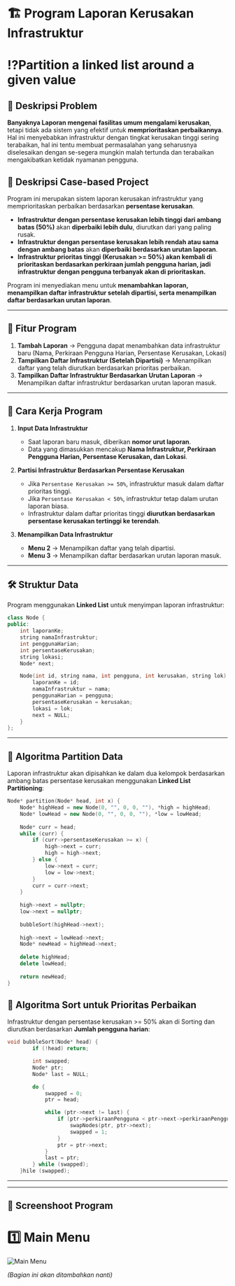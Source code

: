# 🏗️ Program Laporan Kerusakan Infrastruktur
# ⁉️Partition a linked list around a given value
## 📌 Deskripsi Problem
**Banyaknya Laporan mengenai fasilitas umum mengalami kerusakan**, tetapi tidak ada sistem yang efektif untuk **memprioritaskan perbaikannya**. Hal ini menyebabkan infrastruktur dengan tingkat kerusakan tinggi sering terabaikan, hal ini tentu membuat permasalahan yang seharusnya diselesaikan dengan se-segera mungkin malah tertunda dan terabaikan mengakibatkan ketidak nyamanan pengguna.

## 📌 Deskripsi Case-based Project 


Program ini merupakan sistem laporan kerusakan infrastruktur yang memprioritaskan perbaikan berdasarkan **persentase kerusakan**.

- **Infrastruktur dengan persentase kerusakan lebih tinggi dari ambang batas (50%)** akan **diperbaiki lebih dulu**, diurutkan dari yang paling rusak.
- **Infrastruktur dengan persentase kerusakan lebih rendah atau sama dengan ambang batas** akan **diperbaiki berdasarkan urutan laporan**.
- **Infrastruktur prioritas tinggi (Kerusakan >= 50%) akan kembali di prioritaskan berdasarkan perkiraan jumlah pengguna harian, jadi infrastruktur dengan pengguna terbanyak akan di prioritaskan.**


Program ini menyediakan menu untuk **menambahkan laporan, menampilkan daftar infrastruktur setelah dipartisi, serta menampilkan daftar berdasarkan urutan laporan**.

---

## 🚀 Fitur Program

1. **Tambah Laporan** → Pengguna dapat menambahkan data infrastruktur baru (Nama, Perkiraan Pengguna Harian, Persentase Kerusakan, Lokasi)
2. **Tampilkan Daftar Infrastruktur (Setelah Dipartisi)** → Menampilkan daftar yang telah diurutkan berdasarkan prioritas perbaikan.
3. **Tampilkan Daftar Infrastruktur Berdasarkan Urutan Laporan** → Menampilkan daftar infrastruktur berdasarkan urutan laporan masuk.

---

## 📜 Cara Kerja Program

1. **Input Data Infrastruktur**

   - Saat laporan baru masuk, diberikan **nomor urut laporan**.
   - Data yang dimasukkan mencakup **Nama Infrastruktur, Perkiraan Pengguna Harian, Persentase Kerusakan, dan Lokasi**.

2. **Partisi Infrastruktur Berdasarkan Persentase Kerusakan**

   - Jika `Persentase Kerusakan >= 50%`, infrastruktur masuk dalam daftar prioritas tinggi.
   - Jika `Persentase Kerusakan < 50%`, infrastruktur tetap dalam urutan laporan biasa.
   - Infrastruktur dalam daftar prioritas tinggi **diurutkan berdasarkan persentase kerusakan tertinggi ke terendah**.

3. **Menampilkan Data Infrastruktur**

   - **Menu 2** → Menampilkan daftar yang telah dipartisi.
   - **Menu 3** → Menampilkan daftar berdasarkan urutan laporan masuk.

---

## 🛠 Struktur Data

Program menggunakan **Linked List** untuk menyimpan laporan infrastruktur:

```cpp
class Node {
public:
    int laporanKe;
    string namaInfrastruktur;
    int penggunaHarian;
    int persentaseKerusakan;
    string lokasi;
    Node* next;

    Node(int id, string nama, int pengguna, int kerusakan, string lok) {
        laporanKe = id;
        namaInfrastruktur = nama;
        penggunaHarian = pengguna;
        persentaseKerusakan = kerusakan;
        lokasi = lok;
        next = NULL;
    }
};
```

---
## 📌 Algoritma Partition Data

Laporan infrastruktur akan dipisahkan ke dalam dua kelompok berdasarkan ambang batas persentase kerusakan menggunakan **Linked List Partitioning**:

```cpp
Node* partition(Node* head, int x) {
    Node* highHead = new Node(0, "", 0, 0, ""), *high = highHead;
    Node* lowHead = new Node(0, "", 0, 0, ""), *low = lowHead;
    
    Node* curr = head;
    while (curr) {
        if (curr->persentaseKerusakan >= x) {
            high->next = curr;
            high = high->next;
        } else {
            low->next = curr;
            low = low->next;
        }
        curr = curr->next;
    }
    
    high->next = nullptr;
    low->next = nullptr;
    
    bubbleSort(highHead->next);
    
    high->next = lowHead->next;
    Node* newHead = highHead->next;
    
    delete highHead;
    delete lowHead;
    
    return newHead;
}
```
## 📌 Algoritma Sort untuk Prioritas Perbaikan

Infrastruktur dengan persentase kerusakan >= 50% akan di Sorting dan diurutkan berdasarkan **Jumlah pengguna harian**:

```cpp
void bubbleSort(Node* head) {
        if (!head) return;

        int swapped;
        Node* ptr;
        Node* last = NULL;

        do {
            swapped = 0;
            ptr = head;

            while (ptr->next != last) {
                if (ptr->perkiraanPengguna < ptr->next->perkiraanPengguna) {
                    swapNodes(ptr, ptr->next);
                    swapped = 1;
                }
                ptr = ptr->next;
            }
            last = ptr;
        } while (swapped);
    }hile (swapped);
```

---



---

## 📌 Screenshoot Program
# 1️⃣ Main Menu
![Main Menu](/img/1.jpg)

*(Bagian ini akan ditambahkan nanti)*
